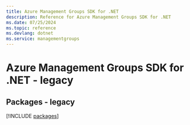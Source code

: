 ```yaml
---
title: Azure Management Groups SDK for .NET
description: Reference for Azure Management Groups SDK for .NET
ms.date: 07/25/2024
ms.topic: reference
ms.devlang: dotnet
ms.service: managementgroups
---
```

# Azure Management Groups SDK for .NET - legacy
## Packages - legacy
[!INCLUDE [packages](management-groups-index.md)]